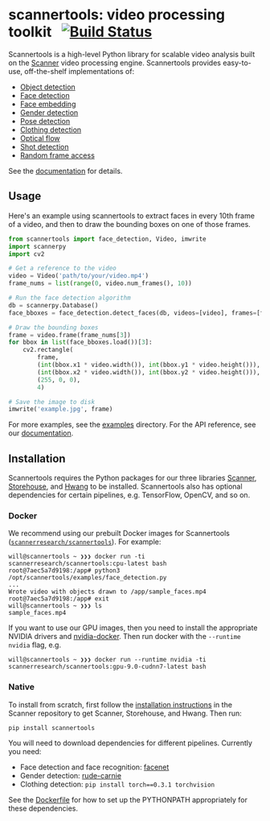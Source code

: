 # scannertools: video processing toolkit &nbsp; [![Build Status](https://travis-ci.org/scanner-research/scannertools.svg?branch=master)](https://travis-ci.org/scanner-research/scannertools)

Scannertools is a high-level Python library for scalable video analysis built on the [Scanner](https://github.com/scanner-research/scanner/) video processing engine. Scannertools provides easy-to-use, off-the-shelf implementations of:

* [Object detection](https://github.com/scanner-research/scannertools/blob/master/examples/object_detection.py)
* [Face detection](https://github.com/scanner-research/scannertools/blob/master/examples/face_detection.py)
* [Face embedding](https://github.com/scanner-research/scannertools/blob/master/examples/face_embedding.py)
* [Gender detection](https://github.com/scanner-research/scannertools/blob/master/examples/gender_detection.py)
* [Pose detection](https://github.com/scanner-research/scannertools/blob/master/examples/pose_detection.py)
* [Clothing detection](https://github.com/scanner-research/scannertools/blob/master/examples/clothing_detection.py)
* [Optical flow](https://github.com/scanner-research/scannertools/blob/master/examples/optical_flow.py)
* [Shot detection](https://github.com/scanner-research/scannertools/blob/master/examples/shot_detection.py)
* [Random frame access](https://github.com/scanner-research/scannertools/blob/master/examples/frame_montage.py)

See the [documentation](https://scanner-research.github.io/scannertools/) for details.

## Usage

Here's an example using scannertools to extract faces in every 10th frame of a video, and then to draw the bounding boxes on one of those frames.

```python
from scannertools import face_detection, Video, imwrite
import scannerpy
import cv2

# Get a reference to the video
video = Video('path/to/your/video.mp4')
frame_nums = list(range(0, video.num_frames(), 10))

# Run the face detection algorithm
db = scannerpy.Database()
face_bboxes = face_detection.detect_faces(db, videos=[video], frames=[frame_nums])

# Draw the bounding boxes
frame = video.frame(frame_nums[3])
for bbox in list(face_bboxes.load())[3]:
    cv2.rectangle(
        frame,
        (int(bbox.x1 * video.width()), int(bbox.y1 * video.height())),
        (int(bbox.x2 * video.width()), int(bbox.y2 * video.height())),
        (255, 0, 0),
        4)

# Save the image to disk
imwrite('example.jpg', frame)
```

For more examples, see the [examples](https://github.com/scanner-research/scannertools/tree/master/examples) directory. For the API reference, see our [documentation](https://scanner-research.github.io/scannertools/).

## Installation

Scannertools requires the Python packages for our three libraries [Scanner](https://github.com/scanner-research/scanner/), [Storehouse](https://github.com/scanner-research/storehouse/), and [Hwang](https://github.com/scanner-research/hwang) to be installed. Scannertools also has optional dependencies for certain pipelines, e.g. TensorFlow, OpenCV, and so on.

### Docker

We recommend using our prebuilt Docker images for Scannertools ([`scannerresearch/scannertools`](https://hub.docker.com/r/scannerresearch/scanner/)). For example:

```
will@scannertools ~ ❯❯❯ docker run -ti scannerresearch/scannertools:cpu-latest bash
root@7aec5a7d9198:/app# python3 /opt/scannertools/examples/face_detection.py
...
Wrote video with objects drawn to /app/sample_faces.mp4
root@7aec5a7d9198:/app# exit
will@scannertools ~ ❯❯❯ ls
sample_faces.mp4
```

If you want to use our GPU images, then you need to install the appropriate NVIDIA drivers and [nvidia-docker](https://github.com/NVIDIA/nvidia-docker#quickstart). Then run docker with the `--runtime nvidia` flag, e.g.

```
will@scannertools ~ ❯❯❯ docker run --runtime nvidia -ti scannerresearch/scannertools:gpu-9.0-cudnn7-latest bash
```

### Native

To install from scratch, first follow the [installation instructions](https://github.com/scanner-research/scanner/blob/master/INSTALL.md) in the Scanner repository to get Scanner, Storehouse, and Hwang. Then run:

```
pip install scannertools
```

You will need to download dependencies for different pipelines. Currently you need:
* Face detection and face recognition: [facenet](https://github.com/davidsandberg/facenet)
* Gender detection: [rude-carnie](https://github.com/dpressel/rude-carnie)
* Clothing detection: `pip install torch==0.3.1 torchvision`

See the [Dockerfile](https://github.com/scanner-research/scannertools/blob/master/Dockerfile) for how to set up the PYTHONPATH appropriately for these dependencies.
